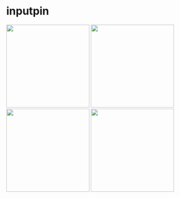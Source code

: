 # inputpin

<img src="https://user-images.githubusercontent.com/37551474/138561704-ab330aa8-3b3b-429e-8681-0e6d7e194813.png" width="220">
<img src="https://user-images.githubusercontent.com/37551474/138561720-99719ea4-d735-4519-b2de-23dc545d4b4b.png" width="220">
<img src="https://user-images.githubusercontent.com/37551474/138561736-9a00b8a4-b115-4b57-b260-24519228efa4.png" width="220">
<img src="https://user-images.githubusercontent.com/37551474/138561746-7e31d4f7-d042-47a1-813b-052f96f0e437.png" width="220">


